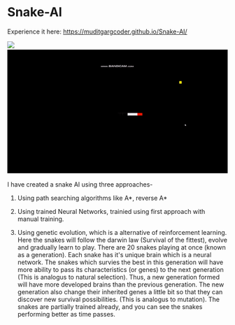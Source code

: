 # Snake-AI

Experience it here:
https://muditgargcoder.github.io/Snake-AI/

![](./assets/SnakeAI.gif)
![](./assets/GeneticSnake.gif)

I have created a snake AI using three approaches-
1. Using path searching algorithms like A*, reverse A*

2. Using trained Neural Networks, trainied using first approach with manual training.

3. Using genetic evolution, which is a alternative of reinforcement learning. Here the snakes will follow the darwin law (Survival of the fittest), evolve and gradually learn to play. There are 20 snakes playing at once (known as a generation). Each snake has it's unique brain which is a neural network. The snakes which survies the best in this generation will have more ability to pass its characteristics (or genes) to the next generation (This is analogus to natural selection). Thus, a new generation formed will have more developed brains than the previous generation. The new generation also change their inherited genes a little bit so that they can discover new survival possibilities. (This is analogus to mutation). The snakes are partially trained already, and you can see the snakes performing better as time passes.
